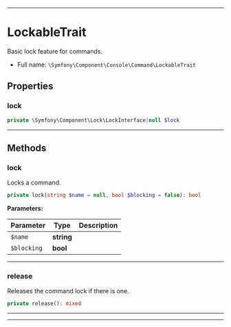 ***

# LockableTrait

Basic lock feature for commands.

* Full name: `\Symfony\Component\Console\Command\LockableTrait`

## Properties

### lock

```php
private \Symfony\Component\Lock\LockInterface|null $lock
```

***

## Methods

### lock

Locks a command.

```php
private lock(string $name = null, bool $blocking = false): bool
```

**Parameters:**

| Parameter | Type | Description |
|-----------|------|-------------|
| `$name` | **string** |  |
| `$blocking` | **bool** |  |

***

### release

Releases the command lock if there is one.

```php
private release(): mixed
```

***

***


